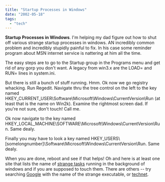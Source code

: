 ```yaml
---
title: "Startup Processes in Windows"
date: "2002-05-18"
tags: 
  - "tech"
---
```


**Startup Processes in Windows**. I'm helping my dad figure out how to shut off various strange startup processes in windows. AN incredibly common problem and incredibly stupidly painful to fix. In his case some reminder program about MSN internet service is nattering at him all the time.

The easy steps are to go to the Startup group in the Programs menu and get rid of any gorp you don't want. A legacy from win3.x are the LOAD= and RUN= lines in system.ini.

But there is still a bunch of stuff running. Hmm. Ok now we go registry whacking. Run Regedit. Navigate thru the tree control on the left to the key named HKEY\_CURRENT\_USER\\Software\\Microsoft\\Windows\\CurrentVersion\\Run (at least that is the name on Win2k). Examine the rightmost screen dad. If you're not sure, don't touch! Call me.

Ok now navigate to the key named HKEY\_LOCAL\_MACHINE\\SOFTWARE\\Microsoft\\Windows\\CurrentVersion\\Run. Same dealy.

Finally you may have to look a key named HKEY\_USERS\\\[somelongnumber\]\\Software\\Microsoft\\Windows\\CurrentVersion\\Run. Same dealy.

When you are done, reboot and see if that helps! Oh and here is at least one site that lists the name of [strange tasks](http://www.answersthatwork.com/Tasklist_pages/tasklist.htm) running in the background of windows and if you are supposed to touch them. There are others -- try searching [Google](http://www.google.com) with the name of the strange executable, or [technet](http://www.microsoft.com/technet/default.asp).
